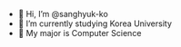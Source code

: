 - 👋 Hi, I’m @sanghyuk-ko
- 🌱 I’m currently studying Korea University
- 💞️ My major is Computer Science

<!---
sanghyuk-ko/sanghyuk-ko is a ✨ special ✨ repository because its `README.md` (this file) appears on your GitHub profile.
You can click the Preview link to take a look at your changes.
--->
